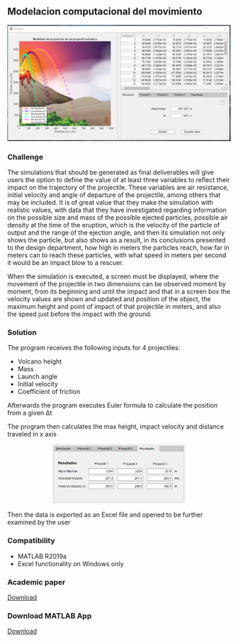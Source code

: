 ## Modelacion computacional del movimiento

![alt text](demo_image.png)

### Challenge

The simulations that should be generated as final deliverables will give users the option to define the value of at least three variables to reflect their impact on the trajectory of the projectile. These variables are air resistance, initial velocity and angle of departure of the projectile, among others that may be included. It is of great value that they make the simulation with realistic values, with data that they have investigated regarding information on the possible size and mass of the possible ejected particles, possible air density at the time of the eruption, which is the velocity of the particle of output and the range of the ejection angle, and then its simulation not only shows the particle, but also shows as a result, in its conclusions presented to the design department, how high in meters the particles reach, how far in meters can to reach these particles, with what speed in meters per second it would be an impact blow to a rescuer.

When the simulation is executed, a screen must be displayed, where the movement of the projectile in two dimensions can be observed moment by moment, from its beginning and until the impact and that in a screen box the velocity values ​​are shown and updated and position of the object, the maximum height and point of impact of that projectile in meters, and also the speed just before the impact with the ground.

### Solution

The program receives the following inputs for 4 projectiles:
- Volcano height
- Mass
- Launch angle
- Initial velocity
- Coefficient of friction

Afterwards the program executes Euler formula to calculate the position from a given Δt

The program then calculates the max height, impact velocity and distance traveled in x axis
<p align="center">
<img src="demo_image2.png" width="300">
</p>
Then the data is exported as an Excel file and opened to be further examined by the user

### Compatibility
- MATLAB R2019a <br/>
- Excel functionality on Windows only

### Academic paper
[Download](Reporte_Reto.pdf)

### Download MATLAB App
[Download](Simulador_de_proyectiles_volcanicos/Simulador_de_proyectiles_volcanicos.mlappinstall.mlappinstall)
